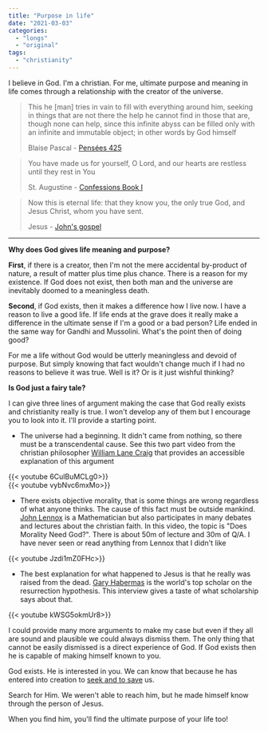 ```yaml
---
title: "Purpose in life"
date: "2021-03-03"
categories:
  - "longs"
  - "original"
tags:
  - "christianity"
---
```


I believe in God. I'm a christian. For me, ultimate purpose and meaning in life comes through a relationship with the creator of the universe.

> This he \[man\] tries in vain to fill with everything around him, seeking in things that are not there the help he cannot find in those that are, though none can help, since this infinite abyss can be filled only with an infinite and immutable object; in other words by God himself
>
> Blaise Pascal - [Pensées 425](https://www.gutenberg.org/files/18269/18269-h/18269-h.htm)

> You have made us for yourself, O Lord, and our hearts are restless until they rest in You
>
> St. Augustine - [Confessions Book I](https://www.gutenberg.org/files/3296/3296-h/3296-h.htm)

> Now this is eternal life: that they know you, the only true God, and Jesus Christ, whom you have sent.
>
> Jesus - [John's gospel](https://www.biblehub.com/john/17-3.htm)

* * *

**Why does God gives life meaning and purpose?**

**First**, if there is a creator, then I'm not the mere accidental by-product of nature, a result of matter plus time plus chance. There is a reason for my existence. If God does not exist, then both man and the universe are inevitably doomed to a meaningless death.

**Second**, if God exists, then it makes a difference how I live now. I have a reason to live a good life. If life ends at the grave does it really make a difference in the ultimate sense if I'm a good or a bad person?
Life ended in the same way for Gandhi and Mussolini. What's the point then of doing good?

For me a life without God would be utterly meaningless and devoid of purpose. But simply knowing that fact wouldn't change much if I had no reasons to believe it was true. Well is it? Or is it just wishful thinking?

**Is God just a fairy tale?**

I can give three lines of argument making the case that God really exists and christianity really is true. I won't develop any of them but I encourage you to look into it. I'll provide a starting point.

- The universe had a beginning. It didn't came from nothing, so there must be a transcendental cause. See this two part video from the christian philosopher [William Lane Craig](https://www.reasonablefaith.org/william-lane-craig) that provides an accessible explanation of this argument

<div style="width: 70vw;">{{< youtube 6CulBuMCLg0>}}</div>

<div style="width: 70vw;">{{< youtube vybNvc6mxMo>}}</div>

- There exists objective morality, that is some things are wrong regardless of what anyone thinks. The cause of this fact must be outside mankind.
    [John Lennox](https://www.johnlennox.org/) is a Mathematician but also participates in many debates and lectures about the christian faith. In this video, the topic is "Does Morality Need God?". There is about 50m of lecture and 30m of Q/A. I have never seen or read anything from Lennox that I didn't like

<div style="width: 70vw;">{{< youtube Jzdi1mZ0FHc>}}</div>

- The best explanation for what happened to Jesus is that he really was raised from the dead. [Gary Habermas](http://garyhabermas.com/) is the world's top scholar on the resurrection hypothesis. This interview gives a taste of what scholarship says about that.

<div style="width: 70vw;">{{< youtube kWSG5okmUr8>}}</div>

I could provide many more arguments to make my case but even if they all are sound and plausible we could always dismiss them.
The only thing that cannot be easily dismissed is a direct experience of God.
If God exists then he is capable of making himself known to you.

God exists. He is interested in you. We can know that because he has entered into creation to [seek and to save](https://www.biblehub.com/luke/19-10.htm) us.

Search for Him. We weren't able to reach him, but he made himself know through the person of Jesus.

When you find him, you'll find the ultimate purpose of your life too!
